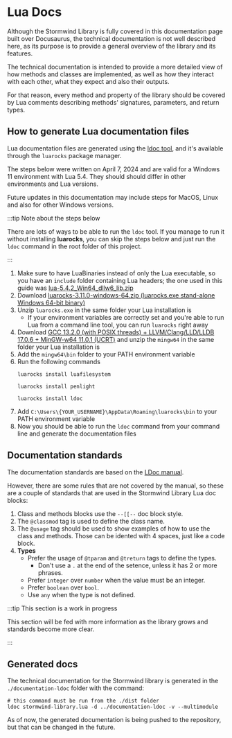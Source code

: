 # Lua Docs

Although the Stormwind Library is fully covered in this documentation page 
built over Docusaurus, the technical documentation is not well described
here, as its purpose is to provide a general overview of the library and
its features.

The technical documentation is intended to provide a more detailed view of
how methods and classes are implemented, as well as how they interact with
each other, what they expect and also their outputs.

For that reason, every method and property of the library should be covered
by Lua comments describing methods' signatures, parameters, and return
types.

## How to generate Lua documentation files

Lua documentation files are generated using the [ldoc tool](https://github.com/lunarmodules/ldoc),
and it's available through the `luarocks` package manager.

The steps below were written on April 7, 2024 and are valid for a Windows 11
environment with Lua 5.4. They should should differ in other environments
and Lua versions.

Future updates in this documentation may include steps for MacOS, Linux and
also for other Windows versions.

:::tip Note about the steps below

There are lots of ways to be able to run the `ldoc` tool. If you manage to
run it without installing **luarocks**, you can skip the steps below and
just run the `ldoc` command in the root folder of this project.

:::

1. Make sure to have LuaBinaries instead of only the Lua executable, so you
   have an `include` folder containing Lua headers; the one used in this
   guide was [lua-5.4.2_Win64_dllw6_lib.zip](https://luabinaries.sourceforge.net/download.html)
1. Download [luarocks-3.11.0-windows-64.zip (luarocks.exe stand-alone Windows 64-bit binary)](https://luarocks.github.io/luarocks/releases/)
1. Unzip `luarocks.exe` in the same folder your Lua installation is
   * If your environment variables are correctly set and you're able to
   run Lua from a command line tool, you can run `luarocks` right away
1. Download [GCC 13.2.0 (with POSIX threads) + LLVM/Clang/LLD/LLDB 17.0.6 + MinGW-w64 11.0.1 (UCRT)](https://winlibs.com/)
   and unzip the `mingw64` in the same folder your Lua installation is
1. Add the `mingw64\bin` folder to your PATH environment variable
1. Run the following commands
   ```shell
   luarocks install luafilesystem

   luarocks install penlight

   luarocks install ldoc
   ```
1. Add `C:\Users\{YOUR_USERNAME}\AppData\Roaming\luarocks\bin` to your PATH
   environment variable
1. Now you should be able to run the `ldoc` command from your command line
   and generate the documentation files

## Documentation standards

The documentation standards are based on the
[LDoc manual](https://lunarmodules.github.io/ldoc/manual/manual.md.html).

However, there are some rules that are not covered by the manual, so
these are a couple of standards that are used in the Stormwind Library
Lua doc blocks:

1. Class and methods blocks use the `--[[--` doc block style.
1. The `@classmod` tag is used to define the class name.
1. The `@usage` tag should be used to show examples of how to use the class
   and methods. Those can be idented with 4 spaces, just like a code block.
1. **Types**
   * Prefer the usage of `@tparam` and `@treturn` tags to define the types.
      * Don't use a `.` at the end of the setence, unless it has 2 or more
        phrases.
   * Prefer `integer` over `number` when the value must be an integer.
   * Prefer `boolean` over `bool`.
   * Use `any` when the type is not defined.

:::tip This section is a work in progress

This section will be fed with more information as the library grows and
standards become more clear.

:::

## Generated docs

The technical documentation for the Stormwind library is generated in the
`./documentation-ldoc` folder with the command:

```shell
# this command must be run from the ./dist folder
ldoc stormwind-library.lua -d ../documentation-ldoc -v --multimodule
```

As of now, the generated documentation is being pushed to the repository,
but that can be changed in the future.